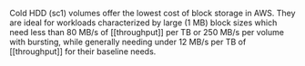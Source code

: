 Cold HDD (sc1) volumes offer the lowest cost of block storage in AWS. They are ideal for workloads characterized by large (1 MB) block sizes which need less than 80 MB/s of [[throughput]] per TB or 250 MB/s per volume with bursting, while generally needing under 12 MB/s per TB of [[throughput]] for their baseline needs.